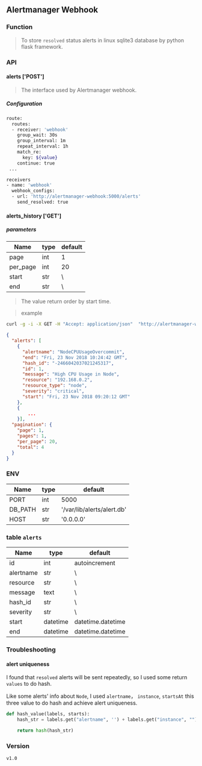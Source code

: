 ## Alertmanager Webhook


### Function
> To store `resolved` status alerts in linux sqlite3 database by python flask framework.


### API

#### alerts ['POST']

> The interface used by Alertmanager webhook.

##### Configuration
```bash
route:
  routes:
  - receiver: 'webhook'
    group_wait: 30s
    group_interval: 1m
    repeat_interval: 1h
    match_re:
      key: ${value}
    continue: true
 ...

receivers
- name: 'webhook'
  webhook_configs:
  - url: 'http://alertmanager-webhook:5000/alerts'
    send_resolved: true
```

#### alerts_history ['GET']

##### parameters
| Name          | type     | default |
| ------------  | -------- | ------------|
| page          | int      | 1 |
| per_page      | int      | 20 |
| start         | str      | \ |
| end           | str      | \ |


> The value return order by start time.

> example
```bash
curl -g -i -X GET -H "Accept: application/json"  "http://alertmanager-webhook:5000/alerts_history?page=1&per_page=20&start=1542963638&end=1542965018"
```

```json
{
  "alerts": [
    {
      "alertname": "NodeCPUUsageOvercommit",
      "end": "Fri, 23 Nov 2018 10:24:42 GMT",
      "hash_id": "-2466042037021245317",
      "id": 1,
      "message": "High CPU Usage in Node",
      "resource": "192.168.0.2",
      "resource_type": "node",
      "severity": "critical",
      "start": "Fri, 23 Nov 2018 09:20:12 GMT"
    },
    {
        ...
    }],
  "pagination": {
    "page": 1,
    "pages": 1,
    "per_page": 20,
    "total": 4
  }
}
```

### ENV

| Name          | type     | default |
| ------------  | -------- | ------------|
| PORT          | int      | 5000 |
| DB_PATH       | str      | '/var/lib/alerts/alert.db' |
| HOST          | str      | '0.0.0.0' |


### table `alerts`

| Name          | type     | default |
| ------------  | -------- | ------------|
| id            | int      | autoincrement |
| alertname     | str      | \ |
| resource      | str      | \ |
| message      | text      | \ |
| hash_id      | str      | \ |
| severity      | str      | \ |
| start      | datetime      | datetime.datetime|
| end      | datetime      | datetime.datetime |


### Troubleshooting

#### alert uniqueness

I found that `resolved` alerts will be sent repeatedly, so I used some return `values` to do hash.

Like some alerts' info about `Node`, I used `alertname`， `instance`, `startsAt` this three value to do hash and achieve alert uniqueness.

```python
def hash_value(labels, starts):
    hash_str = labels.get("alertname", '') + labels.get("instance", "") + starts

    return hash(hash_str)
```

### Version

`v1.0`